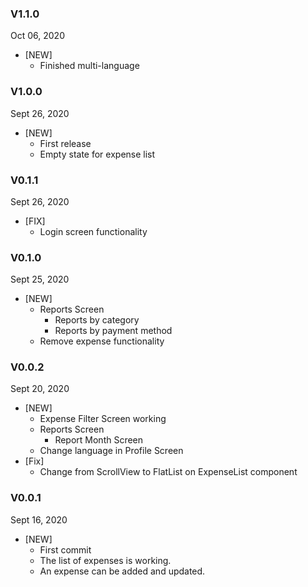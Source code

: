 ### V1.1.0

Oct 06, 2020

-  [NEW]
   -  Finished multi-language

### V1.0.0

Sept 26, 2020

-  [NEW]
   -  First release
   -  Empty state for expense list

### V0.1.1

Sept 26, 2020

-  [FIX]
   -  Login screen functionality

### V0.1.0

Sept 25, 2020

-  [NEW]
   -  Reports Screen
      -  Reports by category
      -  Reports by payment method
   -  Remove expense functionality

### V0.0.2

Sept 20, 2020

-  [NEW]
   -  Expense Filter Screen working
   -  Reports Screen
      -  Report Month Screen
   -  Change language in Profile Screen
-  [Fix]
   -  Change from ScrollView to FlatList on ExpenseList component

### V0.0.1

Sept 16, 2020

-  [NEW]
   -  First commit
   -  The list of expenses is working.
   -  An expense can be added and updated.
